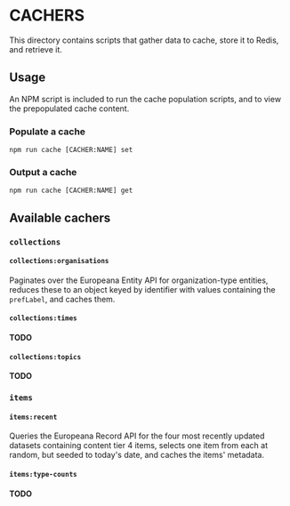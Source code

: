 # CACHERS

This directory contains scripts that gather data to cache, store it to Redis,
and retrieve it.

## Usage

An NPM script is included to run the cache population scripts, and to view
the prepopulated cache content.

### Populate a cache

`npm run cache [CACHER:NAME] set`

### Output a cache

`npm run cache [CACHER:NAME] get`


## Available cachers

### `collections`

#### `collections:organisations`
Paginates over the Europeana Entity API for organization-type entities, reduces
these to an object keyed by identifier with values containing the `prefLabel`,
and caches them.

#### `collections:times`
**TODO**

#### `collections:topics`
**TODO**

### `items`

#### `items:recent`
Queries the Europeana Record API for the four most recently updated datasets
containing content tier 4 items, selects one item from each at random, but
seeded to today's date, and caches the items' metadata.

#### `items:type-counts`
**TODO**
